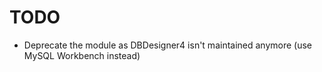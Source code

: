 TODO
====

 * Deprecate the module as DBDesigner4 isn't maintained anymore (use MySQL Workbench instead)

